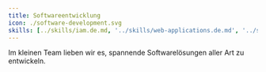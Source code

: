 ```yaml
---
title: Softwareentwicklung
icon: ./software-development.svg
skills: [../skills/iam.de.md, '../skills/web-applications.de.md', '../skills/apis.de.md', '../skills/calendar.de.md']
---
```


Im kleinen Team lieben wir es, spannende Softwarelösungen aller Art zu entwickeln.
